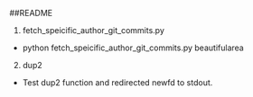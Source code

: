 ##README

1. fetch_speicific_author_git_commits.py </br>
* python fetch_speicific_author_git_commits.py beautifularea

2. dup2
* Test dup2 function and redirected newfd to stdout.



